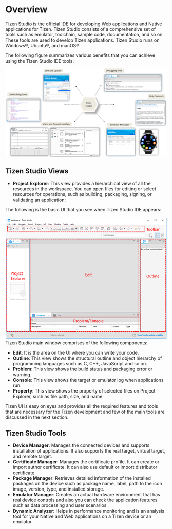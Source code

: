 # Overview

Tizen Studio is the official IDE for developing Web applications and Native applications for Tizen. Tizen Studio consists of a comprehensive set of tools such as emulator, toolchain, sample code, documentation, and so on. These tools are used to develop Tizen applications. Tizen Studio runs on Windows®, Ubuntu®, and macOS®. 

The following figure summarizes various benefits that you can achieve using the Tizen Studio IDE tools:

![Step 2](./media/ide.PNG)

## Tizen Studio Views

-	**Project Explorer**: 
This view provides a hierarchical view of all the resources in the workspace. You can open files for editing or select resources for operations, such as building, packaging, signing, or validating an application: 

The following is the basic UI that you see when Tizen Studio IDE appears: 

![Step 1](./media/1.PNG)
Tizen Studio main window comprises of the following components: 

-	**Edit**: It is the area on the UI where you can write your code. 
-	**Outline**: This view shows the structural outline and object hierarchy of programming languages such as C, C++, JavaScript and so on.
-	**Problem**: This view shows the build status and packaging error or warning.
-	**Console**: This view shows the target or emulator log when applications run.
-	**Property**: This view shows the property of selected files on Project Explorer, such as file path, size, and name.

Tizen UI is easy on eyes and provides all the required features and tools that are necessary for the Tizen development and few of the main tools are discussed in the next section. 

## Tizen Studio Tools

-	**Device Manager**: Manages the connected devices and supports installation of applications. It also supports the real target, virtual target, and remote target.
-	**Certificate Manager**: Manages the certificate profile. It can create or import author certificate. It can also use default or import distributor certificate.
- **Package Manager**: Retrieves detailed information of the installed packages on the device such as package name, label, path to the icon image, version, type, and installed storage.
- **Emulator Manager**: Creates an actual hardware environment that has real device controls and also you can check the application features such as data processing and user scenarios.
- **Dynamic Analyzer**: Helps in performance monitoring and is an analysis tool for your Native and Web applications on a Tizen device or an emulator. 
